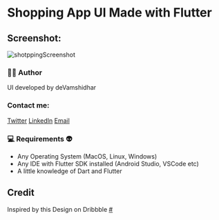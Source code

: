 # Shopping App UI Made with Flutter

## Screenshot:

![shotppingScreenshot](https://user-images.githubusercontent.com/70679200/110890967-04073600-8317-11eb-9bb1-07c2cef79fc0.png)

 ### 👨‍💻  Author

UI developed by deVamshidhar

### Contact me:

[Twitter](https://twitter.com/vamshidhar_dev)
[LinkedIn](https://www.linkedin.com/in/vamshidhar-telugu-b10259181)
[Email](dev.vamshidhar@gmail.com)

### 💻  Requirements :alien:

* Any Operating System (MacOS, Linux, Windows)
* Any IDE with Flutter SDK installed (Android Studio, VSCode etc)
* A little knowledge of Dart and Flutter

## Credit

Inspired by this Design on Dribbble [#](https://dribbble.com/shots/14524326-Shopping-App?utm_source=Clipboard_Shot&utm_campaign=D-studio&utm_content=Shopping%20App&utm_medium=Social_Share)
